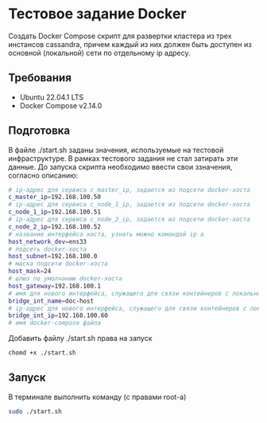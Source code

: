 # Тестовое задание Docker
Создать Docker Compose скрипт для развертки кластера из трех инстансов cassandra, причем каждый из них должен быть доступен из основной (локальной) сети по отдельному ip адресу.

## Требования
- Ubuntu 22.04.1 LTS
- Docker Compose v2.14.0

## Подготовка
В файле ./start.sh заданы значения, используемые на тестовой инфраструктуре. В рамках тестового задания не стал затирать эти данные. До запуска скрипта необходимо ввести свои ззначения, согласно описанию:
```sh
# ip-адрес для сервиса c_master_ip, задается из подсети docker-хоста
c_master_ip=192.168.100.50
# ip-адрес для сервиса c_node_1_ip, задается из подсети docker-хоста
c_node_1_ip=192.168.100.51
# ip-адрес для сервиса c_node_2_ip, задается из подсети docker-хоста
c_node_2_ip=192.168.100.52
# название интерфейса хоста, узнать можно командой ip a
host_network_dev=ens33
# подсеть docker-хоста
host_subnet=192.168.100.0
# маска подсети docker-хоста
host_mask=24
# шлюз по умолчанию docker-хоста
host_gateway=192.168.100.1
# имя для нового интерфейса, служащего для связи контейнеров с локальной сетью
bridge_int_name=doc-host
# ip-адрес для нового интерфейса, служащего для связи контейнеров с локальной сетью
bridge_int_ip=192.168.100.60
# имя docker-compose файла
```

Добавить файлу ./start.sh права на запуск
```sh
chomd +x ./start.sh
```

## Запуск
В терминале выполнить команду (с правами root-a)
```sh
sudo ./start.sh
```